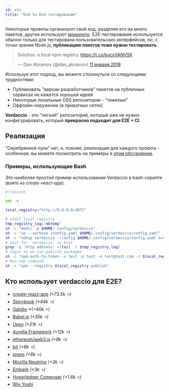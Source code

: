 ```yaml
---
id: e2e
title: "End to End тестирование"
---
```


Некоторые проекты организуют свой код, разделяя его на много пакетов, другие используют [монорепо](https://github.com/babel/babel/blob/master/doc/design/monorepo.md). E2E-тестирование используется обычно только для тестировани пользовательских интерфейсов, но, с точки зрения Node.js, **публикацию пакетов тоже нужно тестировать**.

<blockquote class="twitter-tweet" data-lang="en"><p lang="en" dir="ltr">Solution: a local npm registry. <a href="https://t.co/kvcyVANVSK">https://t.co/kvcyVANVSK</a></p>&mdash; Dan Abramov (@dan_abramov) <a href="https://twitter.com/dan_abramov/status/951427674844680192?ref_src=twsrc%5Etfw">11 января 2018</a></blockquote>

<script async src="https://platform.twitter.com/widgets.js" charset="utf-8"></script>

Используя этот подход, вы можете столкнуться со следующими трудностями:

* Публиковать "версии разработчиков" пакетов на публичных сервисах не кажется хорошей идеей
* Некоторые локальные OSS репозитории - "тяжелые"
* Оффлайн-окружение (в приватных сетях)

**Verdaccio** - это "легкий" репозиторий, который аже не нужно конфигурировать, который **прекрасно подходит для E2E + CI**.

## Реализация

"Серебрянной пули" нет, и, похоже, реализация для каждого проекта - особенная; вы можете посмотреть на примеры в [этом обсуждении](https://stackoverflow.com/a/50222427/308341).

### Примеры, использующие Bash

Это наиболее простой пример использования Verdaccio в bash-скрипте (взято из *create-react-app*).

```bash
#!/bin/sh

set -e

local_registry="http://0.0.0.0:4873"

# start local registry
tmp_registry_log=`mktemp`
sh -c "mkdir -p $HOME/.config/verdaccio"
sh -c "cp --verbose /config.yaml $HOME/.config/verdaccio/config.yaml"
sh -c "nohup verdaccio --config $HOME/.config/verdaccio/config.yaml &>$tmp_registry_log &"
# wait for `verdaccio` to boot
grep -q 'http address' <(tail -f $tmp_registry_log)
# login so we can publish packages
sh -c "npm-auth-to-token -u test -p test -e test@test.com -r $local_registry"
# Run nmp command
sh -c "npm --registry $local_registry publish"
```

## Кто использует verdaccio для E2E?

* [create-react-app](https://github.com/facebook/create-react-app/blob/master/CONTRIBUTING.md#contributing-to-e2e-end-to-end-tests) *(+73.5k ⭐️)*
* [Storybook](https://github.com/storybooks/storybook) *(+44k ⭐️)*
* [Gatsby](https://github.com/gatsbyjs/gatsby) *(+40k ⭐️) 
* [Babel.js](https://github.com/babel/babel) *(+35k ⭐️)*
* [Uppy](https://github.com/transloadit/uppy) *(+21k ⭐️)*
* [Aurelia Framework](https://github.com/aurelia) *(+12k ⭐️)*
* [ethereum/web3.js](https://github.com/ethereum/web3.js) *(+8k ⭐️)*
* [bit](https://github.com/teambit/bit) *(+6k ⭐️)*
* [pnpm](https://github.com/pnpm/pnpm) *(+6k ⭐️)*
* [Mozilla Neutrino](https://github.com/neutrinojs/neutrino) *(+3k ⭐️)*
* [Embark](https://embark.status.im/) *(+3k ⭐️)*
* [Hyperledger Composer](https://github.com/hyperledger/composer) *(+1.6k ⭐️)*
* [Wix Yoshi](https://github.com/wix/yoshi)